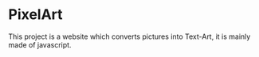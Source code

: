 # PixelArt
This project is a website which converts pictures into Text-Art, it is mainly made of javascript.
